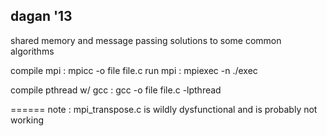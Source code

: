 dagan '13
-------------------------------------
shared memory and message passing solutions to some common algorithms

compile mpi :
	mpicc -o file file.c
run mpi :
    	mpiexec -n <num of proc> ./exec

compile pthread w/ gcc :
	gcc -o file file.c -lpthread


======
note : 
mpi_transpose.c is wildly dysfunctional and is probably not working
